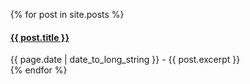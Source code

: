 <ul>
  {% for post in site.posts %}
    <li style="list-style-type:none">
      <h4><a href="{{ post.url }}" >{{ post.title }}</a></h4>
      {{ page.date | date_to_long_string }} - {{ post.excerpt }}
    </li>
  {% endfor %}
</ul>
